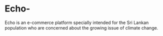 # Echo-
Echo is an e-commerce platform specially intended for the Sri Lankan population who are concerned about the growing issue of climate change.  






